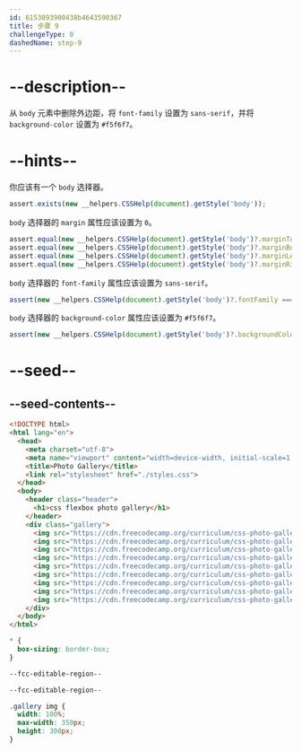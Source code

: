 ```yaml
---
id: 6153893900438b4643590367
title: 步骤 9
challengeType: 0
dashedName: step-9
---
```


# --description--

从 `body` 元素中删除外边距，将 `font-family` 设置为 `sans-serif`，并将 `background-color` 设置为 `#f5f6f7`。

# --hints--

你应该有一个 `body` 选择器。

```js
assert.exists(new __helpers.CSSHelp(document).getStyle('body'));
```

`body` 选择器的 `margin` 属性应该设置为 `0`。

```js
assert.equal(new __helpers.CSSHelp(document).getStyle('body')?.marginTop, '0px');
assert.equal(new __helpers.CSSHelp(document).getStyle('body')?.marginBottom, '0px');
assert.equal(new __helpers.CSSHelp(document).getStyle('body')?.marginLeft, '0px');
assert.equal(new __helpers.CSSHelp(document).getStyle('body')?.marginRight, '0px');
```

`body` 选择器的 `font-family` 属性应该设置为 `sans-serif`。

```js
assert(new __helpers.CSSHelp(document).getStyle('body')?.fontFamily === 'sans-serif');
```

`body` 选择器的 `background-color` 属性应该设置为 `#f5f6f7`。

```js
assert(new __helpers.CSSHelp(document).getStyle('body')?.backgroundColor === 'rgb(245, 246, 247)');
```

# --seed--

## --seed-contents--

```html
<!DOCTYPE html>
<html lang="en">
  <head>
    <meta charset="utf-8">
    <meta name="viewport" content="width=device-width, initial-scale=1.0">
    <title>Photo Gallery</title>
    <link rel="stylesheet" href="./styles.css">
  </head>
  <body>
    <header class="header">
      <h1>css flexbox photo gallery</h1>
    </header>
    <div class="gallery">
      <img src="https://cdn.freecodecamp.org/curriculum/css-photo-gallery/1.jpg">
      <img src="https://cdn.freecodecamp.org/curriculum/css-photo-gallery/2.jpg">
      <img src="https://cdn.freecodecamp.org/curriculum/css-photo-gallery/3.jpg">
      <img src="https://cdn.freecodecamp.org/curriculum/css-photo-gallery/4.jpg">
      <img src="https://cdn.freecodecamp.org/curriculum/css-photo-gallery/5.jpg">
      <img src="https://cdn.freecodecamp.org/curriculum/css-photo-gallery/6.jpg">
      <img src="https://cdn.freecodecamp.org/curriculum/css-photo-gallery/7.jpg">
      <img src="https://cdn.freecodecamp.org/curriculum/css-photo-gallery/8.jpg">
      <img src="https://cdn.freecodecamp.org/curriculum/css-photo-gallery/9.jpg">
    </div>
  </body>
</html>
```

```css
* {
  box-sizing: border-box;
}

--fcc-editable-region--

--fcc-editable-region--

.gallery img {
  width: 100%;
  max-width: 350px;
  height: 300px;
}
```

